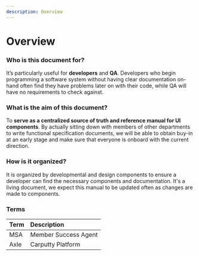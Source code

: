 ```yaml
---
description: Overview
---
```


# Overview

### **Who is this document for?**

It’s particularly useful for **developers** and **QA**. Developers who begin programming a software system without having clear documentation on-hand often find they have problems later on with their code, while QA will have no requirements to check against.

### **What is the aim of this document?**

To **serve as a centralized source of truth and reference manual for UI components**. By actually sitting down with members of other departments to write functional specification documents, we will be able to obtain buy-in at an early stage and make sure that everyone is onboard with the current direction. 

### How is it organized?

It is organized by developmental and design components to ensure a developer can find the necessary components and documentation.  It's a living document, we expect this manual to be updated often as changes are made to components.

### Terms

| Term | Description |
| :--- | :--- |
| MSA | Member Success Agent |
| Axle | Carputty Platform |

